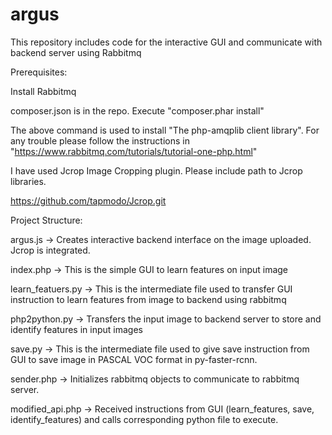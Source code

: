 # argus

This repository includes code for the interactive GUI and communicate with backend server using Rabbitmq

Prerequisites:

Install Rabbitmq 

composer.json is in the repo. Execute "composer.phar install"

The above command is used to install "The php-amqplib client library". For any trouble please follow the instructions in "https://www.rabbitmq.com/tutorials/tutorial-one-php.html"

I have used Jcrop Image Cropping plugin. Please include path to Jcrop libraries.

https://github.com/tapmodo/Jcrop.git

Project Structure:

argus.js -> Creates interactive backend interface on the image uploaded. Jcrop is integrated.

index.php -> This is the simple GUI to learn features on input image

learn_featuers.py -> This is the intermediate file used to transfer GUI instruction to learn features from image to backend using rabbitmq

php2python.py     -> Transfers the input image to backend server to store and identify features in input images  
 
save.py           -> This is the intermediate file used to give save instruction from GUI to save image in PASCAL VOC format in py-faster-rcnn.

sender.php        -> Initializes rabbitmq objects to communicate to rabbitmq server.

modified_api.php  -> Received instructions from GUI (learn_features, save, identify_features) and calls corresponding python file to execute.
